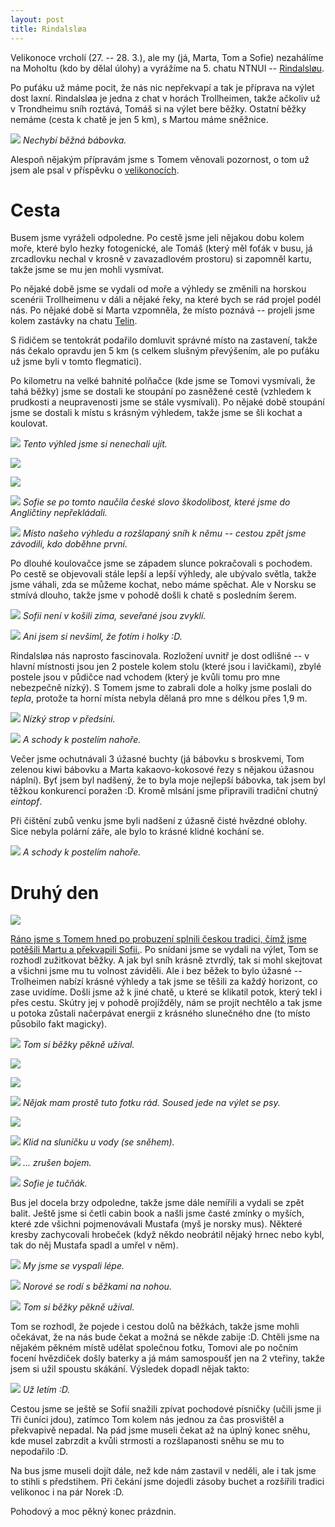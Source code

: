 ```yaml
---
layout: post
title: Rindalsløa
---
```


Velikonoce vrcholí (27. -- 28. 3.), ale my (já, Marta, Tom a Sofie) nezahálíme na Moholtu (kdo by dělal úlohy) a vyrážíme na 5. chatu NTNUI -- [Rindalsløu](http://org.ntnu.no/koiene/koiene/koiene.php?k=rindalsloa&l=1).

Po puťáku už máme pocit, že nás nic nepřekvapí a tak je příprava na výlet dost laxní. Rindalsløa je jedna z chat v horách Trollheimen, takže ačkoliv už v Trondheimu sníh roztává, Tomáš si na výlet bere běžky. Ostatní běžky nemáme (cesta k chatě je jen 5 km), s Martou máme sněžnice.

![](https://raw.githubusercontent.com/Bender250/bender250.github.io/master/images/rindal/babovka.JPG)
*Nechybí běžná bábovka.*

Alespoň nějakým přípravám jsme s Tomem věnovali pozornost, o tom už jsem ale psal v příspěvku o [velikonocích](https://bender250.github.io/Velikonocni-pondeli/).

# Cesta

Busem jsme vyráželi odpoledne. Po cestě jsme jeli nějakou dobu kolem moře, které bylo hezky fotogenické, ale Tomáš (který měl foťák v busu, já zrcadlovku nechal v krosně v zavazadlovém prostoru) si zapomněl kartu, takže jsme se mu jen mohli vysmívat.

Po nějaké době jsme se vydali od moře a výhledy se změnili na horskou scenérii Trollheimenu v dáli a nějaké řeky, na které bych se rád projel podél nás. Po nějaké době si Marta vzpomněla, že místo poznává -- projeli jsme kolem zastávky na chatu [Telin](http://blog.amaterskelety.cz/subdom/blog/node/163).

S řidičem se tentokrát podařilo domluvit správné místo na zastavení, takže nás čekalo opravdu jen 5 km (s celkem slušným převýšením, ale po puťáku už jsme byli v tomto flegmatici).

Po kilometru na velké bahnité polňačce (kde jsme se Tomovi vysmívali, že tahá běžky) jsme se dostali ke stoupání po zasněžené cestě (vzhledem k prudkosti a neupravenosti jsme se stále vysmívali). Po nějaké době stoupání jsme se dostali k místu s krásným výhledem, takže jsme se šli kochat a koulovat.

![](https://raw.githubusercontent.com/Bender250/bender250.github.io/master/images/rindal/view.jpg)
*Tento výhled jsme si nenechali ujít.*

![](https://raw.githubusercontent.com/Bender250/bender250.github.io/master/images/rindal/skodolibost1.JPG)

![](https://raw.githubusercontent.com/Bender250/bender250.github.io/master/images/rindal/skodolibost2.JPG)

![](https://raw.githubusercontent.com/Bender250/bender250.github.io/master/images/rindal/skodolibost3.JPG)
*Sofie se po tomto naučila české slovo škodolibost, které jsme do Angličtiny nepřekládali.*

![](https://raw.githubusercontent.com/Bender250/bender250.github.io/master/images/rindal/track.JPG)
*Místo našeho výhledu a rozšlapaný sníh k němu -- cestou zpět jsme závodili, kdo doběhne první.*

Po dlouhé koulovačce jsme se západem slunce pokračovali s pochodem. Po cestě se objevovali stále lepší a lepší výhledy, ale ubývalo světla, takže jsme váhali, zda se můžeme kochat, nebo máme spěchat. Ale v Norsku se stmívá dlouho, takže jsme v pohodě došli k chatě s posledním šerem.

![](https://raw.githubusercontent.com/Bender250/bender250.github.io/master/images/rindal/cold.JPG)
*Sofii není v košili zima, seveřané jsou zvyklí.*

![](https://raw.githubusercontent.com/Bender250/bender250.github.io/master/images/rindal/rindal.JPG)
*Ani jsem si nevšiml, že fotím i holky :D.*

Rindalsløa nás naprosto fascinovala. Rozložení uvnitř je dost odlišné -- v hlavní místnosti jsou jen 2 postele kolem stolu (které jsou i lavičkami), zbylé postele jsou v půdičce nad vchodem (který je kvůli tomu pro mne nebezpečně nízký). S Tomem jsme to zabrali dole a holky jsme poslali do *tepla*, protože ta horní místa nebyla dělaná pro mne s délkou přes 1,9 m.

![](https://raw.githubusercontent.com/Bender250/bender250.github.io/master/images/rindal/rindal1.JPG)
*Nízký strop v předsíni.*

![](https://raw.githubusercontent.com/Bender250/bender250.github.io/master/images/rindal/rindal2.JPG)
*A schody k postelím nahoře.*

Večer jsme ochutnávali 3 úžasné buchty (já bábovku s broskvemi, Tom zelenou kiwi bábovku a Marta kakaovo-kokosové řezy s nějakou úžasnou náplní). Byť jsem byl nadšený, že to byla moje nejlepší bábovka, tak jsem byl těžkou konkurencí poražen :D. Kromě mlsání jsme připravili tradiční chutný *eintopf*.

Při čištění zubů venku jsme byli nadšení z úžasně čisté hvězdné oblohy. Sice nebyla polární záře, ale bylo to krásné klidné kochání se.

![](https://raw.githubusercontent.com/Bender250/bender250.github.io/master/images/rindal/stars.JPG)
*A schody k postelím nahoře.*

# Druhý den

![](https://raw.githubusercontent.com/Bender250/bender250.github.io/master/images/rindal/morning_rindal.JPG)

[Ráno jsme s Tomem hned po probuzení splnili českou tradici, čímž jsme potěšili Martu a překvapili Sofii.](](https://bender250.github.io/Velikonocni-pondeli/)). Po snídani jsme se vydali na výlet, Tom se rozhodl zužitkovat běžky. A jak byl sníh krásně ztvrdlý, tak si mohl skejtovat a všichni jsme mu tu volnost záviděli. Ale i bez běžek to bylo úžasné -- Trolheimen nabízí krásné výhledy a tak jsme se těšili za každý horizont, co zase uvidíme. Došli jsme až k jiné chatě, u které se klikatil potok, který tekl i přes cestu. Skútry jej v pohodě projížděly, nám se projít nechtělo a tak jsme u potoka zůstali načerpávat energii z krásného slunečného dne (to místo působilo fakt magicky).

![](https://raw.githubusercontent.com/Bender250/bender250.github.io/master/images/rindal/tom1.JPG)
*Tom si běžky pěkně užíval.*

![](https://raw.githubusercontent.com/Bender250/bender250.github.io/master/images/rindal/view2.jpg)

![](https://raw.githubusercontent.com/Bender250/bender250.github.io/master/images/rindal/view3.jpg)

![](https://raw.githubusercontent.com/Bender250/bender250.github.io/master/images/rindal/magic.JPG)
*Nějak mam prostě tuto fotku rád. Soused jede na výlet se psy.*

![](https://raw.githubusercontent.com/Bender250/bender250.github.io/master/images/rindal/klid1.JPG)

![](https://raw.githubusercontent.com/Bender250/bender250.github.io/master/images/rindal/klid2.JPG)
*Klid na sluníčku u vody (se sněhem).*

![](https://raw.githubusercontent.com/Bender250/bender250.github.io/master/images/rindal/klid3.JPG)
*... zrušen bojem.*

![](https://raw.githubusercontent.com/Bender250/bender250.github.io/master/images/rindal/tux.JPG)
*Sofie je tučňák.*

Bus jel docela brzy odpoledne, takže jsme dále nemířili a vydali se zpět balit. Ještě jsme si četli cabin book a našli jsme časté zmínky o myších, které zde všichni pojmenovávali Mustafa (myš je norsky mus). Některé kresby zachycovali hrobeček (když někdo neobrátil nějaký hrnec nebo kybl, tak do něj Mustafa spadl a umřel v něm).

![](https://raw.githubusercontent.com/Bender250/bender250.github.io/master/images/rindal/book1.JPG)
*My jsme se vyspali lépe.*

![](https://raw.githubusercontent.com/Bender250/bender250.github.io/master/images/rindal/book2.JPG)
*Norové se rodí s běžkami na nohou.*

![](https://raw.githubusercontent.com/Bender250/bender250.github.io/master/images/rindal/tom2.JPG)
*Tom si běžky pěkně užíval.*

Tom se rozhodl, že pojede i cestou dolů na běžkách, takže jsme mohli očekávat, že na nás bude čekat a možná se někde zabije :D. Chtěli jsme na nějakém pěkném místě udělat společnou fotku, Tomovi ale po nočním focení hvězdiček došly baterky a já mám samospoušť jen na 2 vteřiny, takže jsem si užil spoustu skákání. Výsledek dopadl nějak takto:

![](https://raw.githubusercontent.com/Bender250/bender250.github.io/master/images/rindal/superman.JPG)
*Už letím :D.*

Cestou jsme se ještě se Sofií snažili zpívat pochodové písničky (učili jsme ji Tři čuníci jdou), zatímco Tom kolem nás jednou za čas prosvištěl a překvapivě nepadal. Na pád jsme museli čekat až na úplný konec sněhu, kde musel zabrzdit a kvůli strmosti a rozšlapanosti sněhu se mu to nepodařilo :D.

Na bus jsme museli dojít dále, než kde nám zastavil v neděli, ale i tak jsme to stihli s předstihem. Při čekání jsme dojedli zásoby buchet a rozšířili tradici velikonoc i na pár Norek :D.

Pohodový a moc pěkný konec prázdnin.
